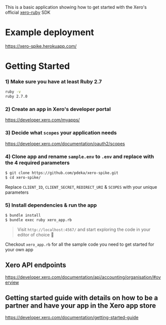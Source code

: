 This is a basic application showing how to get started with the Xero's official [xero-ruby](https://github.com/XeroAPI/xero-ruby) SDK

# Example deployment

https://xero-spike.herokuapp.com/

# Getting Started
### 1) Make sure you have at least Ruby 2.7
```bash
ruby -v
ruby 2.7.0
```

### 2) Create an app in Xero's developer portal
https://developer.xero.com/myapps/

### 3) Decide what `scopes` your application needs
https://developer.xero.com/documentation/oauth2/scopes

### 4) Clone app and rename `sample.env` to `.env` and replace with the **4 required parameters**
```bash
$ git clone https://github.com/pdeka/xero-spike.git
$ cd xero-spike/
```
Replace `CLIENT_ID`, `CLIENT_SECRET`, `REDIRECT_URI` & `SCOPES` with your unique parameters

### 5) Install dependencies & run the app
```bash
$ bundle install
$ bundle exec ruby xero_app.rb
```

> Visit `http://localhost:4567/` and start exploring the code in your editor of choice 🥳

Checkout `xero_app.rb` for all the sample code you need to get started for your own app


## Xero API endpoints

https://developer.xero.com/documentation/api/accounting/organisation/#overview

## Getting started guide with details on how to be a partner and have your app in the Xero app store

https://developer.xero.com/documentation/getting-started-guide

